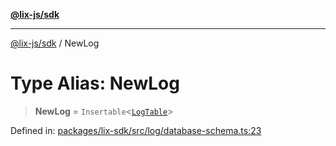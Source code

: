 [**@lix-js/sdk**](../README.md)

***

[@lix-js/sdk](../README.md) / NewLog

# Type Alias: NewLog

> **NewLog** = `Insertable`\<[`LogTable`](LogTable.md)\>

Defined in: [packages/lix-sdk/src/log/database-schema.ts:23](https://github.com/opral/monorepo/blob/319d0a05c320245f48086433fd248754def09ccc/packages/lix-sdk/src/log/database-schema.ts#L23)
